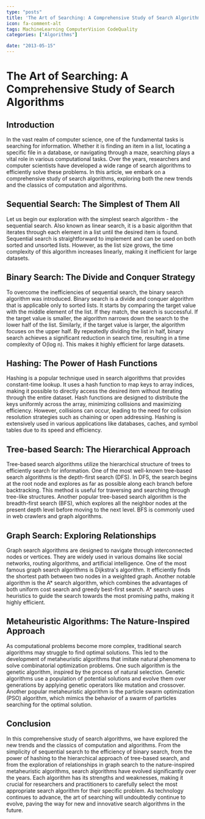 ```yaml
---
type: "posts"
title: 'The Art of Searching: A Comprehensive Study of Search Algorithms'
icon: fa-comment-alt
tags: MachineLearning ComputerVision CodeQuality
categories: ["Algorithms"]

date: "2013-05-15"
---
```




# The Art of Searching: A Comprehensive Study of Search Algorithms

## Introduction

In the vast realm of computer science, one of the fundamental tasks is searching for information. Whether it is finding an item in a list, locating a specific file in a database, or navigating through a maze, searching plays a vital role in various computational tasks. Over the years, researchers and computer scientists have developed a wide range of search algorithms to efficiently solve these problems. In this article, we embark on a comprehensive study of search algorithms, exploring both the new trends and the classics of computation and algorithms.

## Sequential Search: The Simplest of Them All

Let us begin our exploration with the simplest search algorithm - the sequential search. Also known as linear search, it is a basic algorithm that iterates through each element in a list until the desired item is found. Sequential search is straightforward to implement and can be used on both sorted and unsorted lists. However, as the list size grows, the time complexity of this algorithm increases linearly, making it inefficient for large datasets.

## Binary Search: The Divide and Conquer Strategy

To overcome the inefficiencies of sequential search, the binary search algorithm was introduced. Binary search is a divide and conquer algorithm that is applicable only to sorted lists. It starts by comparing the target value with the middle element of the list. If they match, the search is successful. If the target value is smaller, the algorithm narrows down the search to the lower half of the list. Similarly, if the target value is larger, the algorithm focuses on the upper half. By repeatedly dividing the list in half, binary search achieves a significant reduction in search time, resulting in a time complexity of O(log n). This makes it highly efficient for large datasets.

## Hashing: The Power of Hash Functions

Hashing is a popular technique used in search algorithms that provides constant-time lookup. It uses a hash function to map keys to array indices, making it possible to directly access the desired item without iterating through the entire dataset. Hash functions are designed to distribute the keys uniformly across the array, minimizing collisions and maximizing efficiency. However, collisions can occur, leading to the need for collision resolution strategies such as chaining or open addressing. Hashing is extensively used in various applications like databases, caches, and symbol tables due to its speed and efficiency.

## Tree-based Search: The Hierarchical Approach

Tree-based search algorithms utilize the hierarchical structure of trees to efficiently search for information. One of the most well-known tree-based search algorithms is the depth-first search (DFS). In DFS, the search begins at the root node and explores as far as possible along each branch before backtracking. This method is useful for traversing and searching through tree-like structures. Another popular tree-based search algorithm is the breadth-first search (BFS), which explores all the neighbor nodes at the present depth level before moving to the next level. BFS is commonly used in web crawlers and graph algorithms.

## Graph Search: Exploring Relationships

Graph search algorithms are designed to navigate through interconnected nodes or vertices. They are widely used in various domains like social networks, routing algorithms, and artificial intelligence. One of the most famous graph search algorithms is Dijkstra's algorithm. It efficiently finds the shortest path between two nodes in a weighted graph. Another notable algorithm is the A* search algorithm, which combines the advantages of both uniform cost search and greedy best-first search. A* search uses heuristics to guide the search towards the most promising paths, making it highly efficient.

## Metaheuristic Algorithms: The Nature-Inspired Approach

As computational problems become more complex, traditional search algorithms may struggle to find optimal solutions. This led to the development of metaheuristic algorithms that imitate natural phenomena to solve combinatorial optimization problems. One such algorithm is the genetic algorithm, inspired by the process of natural selection. Genetic algorithms use a population of potential solutions and evolve them over generations by applying genetic operators like mutation and crossover. Another popular metaheuristic algorithm is the particle swarm optimization (PSO) algorithm, which mimics the behavior of a swarm of particles searching for the optimal solution.

## Conclusion

In this comprehensive study of search algorithms, we have explored the new trends and the classics of computation and algorithms. From the simplicity of sequential search to the efficiency of binary search, from the power of hashing to the hierarchical approach of tree-based search, and from the exploration of relationships in graph search to the nature-inspired metaheuristic algorithms, search algorithms have evolved significantly over the years. Each algorithm has its strengths and weaknesses, making it crucial for researchers and practitioners to carefully select the most appropriate search algorithm for their specific problem. As technology continues to advance, the art of searching will undoubtedly continue to evolve, paving the way for new and innovative search algorithms in the future.